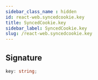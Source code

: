 ```yaml
---
sidebar_class_name : hidden
id: react-web.syncedcookie.key
title: SyncedCookie.key
sidebar_label: SyncedCookie.key
slug: /react-web.syncedcookie.key
---
```






## Signature

```typescript
key: string;
```
